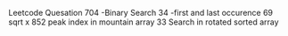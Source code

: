 Leetcode Quesation 
704 -Binary Search
34 -first and last occurence
69 sqrt x 
852 peak index in mountain array
33 Search in rotated sorted array 